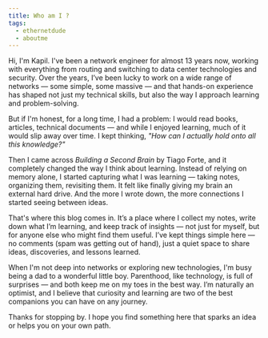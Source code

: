 ```yaml
---
title: Who am I ?
tags: 
  - ethernetdude
  - aboutme
---
```


Hi, I'm Kapil. I've been a network engineer for almost 13 years now, working with everything from routing and switching to data center technologies and security. Over the years, I’ve been lucky to work on a wide range of networks — some simple, some massive — and that hands-on experience has shaped not just my technical skills, but also the way I approach learning and problem-solving.

But if I'm honest, for a long time, I had a problem: I would read books, articles, technical documents — and while I enjoyed learning, much of it would slip away over time. I kept thinking, _"How can I actually hold onto all this knowledge?"_

Then I came across _Building a Second Brain_ by Tiago Forte, and it completely changed the way I think about learning. Instead of relying on memory alone, I started capturing what I was learning — taking notes, organizing them, revisiting them. It felt like finally giving my brain an external hard drive. And the more I wrote down, the more connections I started seeing between ideas.

That's where this blog comes in. It’s a place where I collect my notes, write down what I’m learning, and keep track of insights — not just for myself, but for anyone else who might find them useful. I’ve kept things simple here — no comments (spam was getting out of hand), just a quiet space to share ideas, discoveries, and lessons learned.

When I'm not deep into networks or exploring new technologies, I'm busy being a dad to a wonderful little boy. Parenthood, like technology, is full of surprises — and both keep me on my toes in the best way. I’m naturally an optimist, and I believe that curiosity and learning are two of the best companions you can have on any journey.

Thanks for stopping by. I hope you find something here that sparks an idea or helps you on your own path.